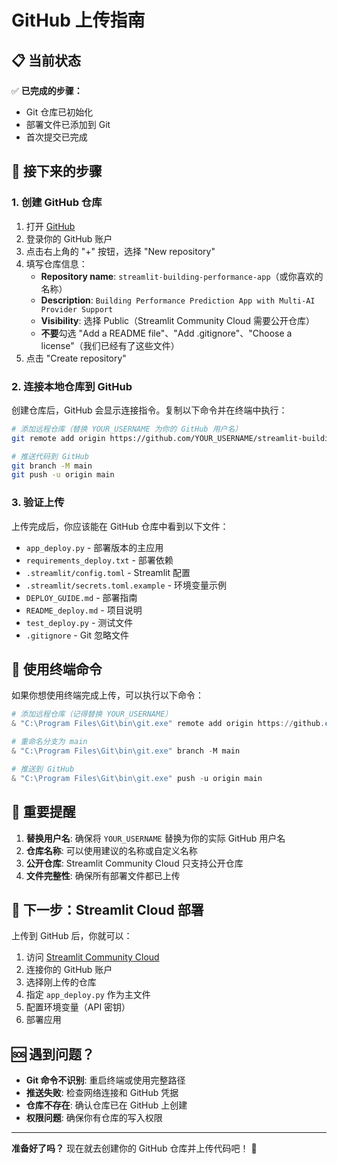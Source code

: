 # GitHub 上传指南

## 📋 当前状态

✅ **已完成的步骤：**
- Git 仓库已初始化
- 部署文件已添加到 Git
- 首次提交已完成

## 🚀 接下来的步骤

### 1. 创建 GitHub 仓库

1. 打开 [GitHub](https://github.com)
2. 登录你的 GitHub 账户
3. 点击右上角的 "+" 按钮，选择 "New repository"
4. 填写仓库信息：
   - **Repository name**: `streamlit-building-performance-app`（或你喜欢的名称）
   - **Description**: `Building Performance Prediction App with Multi-AI Provider Support`
   - **Visibility**: 选择 Public（Streamlit Community Cloud 需要公开仓库）
   - **不要**勾选 "Add a README file"、"Add .gitignore"、"Choose a license"（我们已经有了这些文件）
5. 点击 "Create repository"

### 2. 连接本地仓库到 GitHub

创建仓库后，GitHub 会显示连接指令。复制以下命令并在终端中执行：

```bash
# 添加远程仓库（替换 YOUR_USERNAME 为你的 GitHub 用户名）
git remote add origin https://github.com/YOUR_USERNAME/streamlit-building-performance-app.git

# 推送代码到 GitHub
git branch -M main
git push -u origin main
```

### 3. 验证上传

上传完成后，你应该能在 GitHub 仓库中看到以下文件：
- `app_deploy.py` - 部署版本的主应用
- `requirements_deploy.txt` - 部署依赖
- `.streamlit/config.toml` - Streamlit 配置
- `.streamlit/secrets.toml.example` - 环境变量示例
- `DEPLOY_GUIDE.md` - 部署指南
- `README_deploy.md` - 项目说明
- `test_deploy.py` - 测试文件
- `.gitignore` - Git 忽略文件

## 🔧 使用终端命令

如果你想使用终端完成上传，可以执行以下命令：

```powershell
# 添加远程仓库（记得替换 YOUR_USERNAME）
& "C:\Program Files\Git\bin\git.exe" remote add origin https://github.com/YOUR_USERNAME/streamlit-building-performance-app.git

# 重命名分支为 main
& "C:\Program Files\Git\bin\git.exe" branch -M main

# 推送到 GitHub
& "C:\Program Files\Git\bin\git.exe" push -u origin main
```

## 📝 重要提醒

1. **替换用户名**: 确保将 `YOUR_USERNAME` 替换为你的实际 GitHub 用户名
2. **仓库名称**: 可以使用建议的名称或自定义名称
3. **公开仓库**: Streamlit Community Cloud 只支持公开仓库
4. **文件完整性**: 确保所有部署文件都已上传

## 🎯 下一步：Streamlit Cloud 部署

上传到 GitHub 后，你就可以：
1. 访问 [Streamlit Community Cloud](https://share.streamlit.io/)
2. 连接你的 GitHub 账户
3. 选择刚上传的仓库
4. 指定 `app_deploy.py` 作为主文件
5. 配置环境变量（API 密钥）
6. 部署应用

## 🆘 遇到问题？

- **Git 命令不识别**: 重启终端或使用完整路径
- **推送失败**: 检查网络连接和 GitHub 凭据
- **仓库不存在**: 确认仓库已在 GitHub 上创建
- **权限问题**: 确保你有仓库的写入权限

---

**准备好了吗？** 现在就去创建你的 GitHub 仓库并上传代码吧！ 🚀